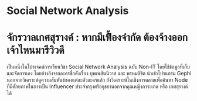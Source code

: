 # Social Network Analysis  
# จักรวาลเกศสุรางค์ : หากมีเฟื้องจำกัด ต้องจ้างออกเจ้าไหนมารีวิวดี
เป็นหนึ่งในโปรเจคต์การเรียนวิชา Social Network Analysis ฉบับ Non-IT โดยใช้ข้อมูลที่เก็บและจัดการเอง โดยอ้างอิงจากละครชื่อดังเรื่อง บุพเพสันนิวาส และ พรหมลิขิต นำเข้าโปรแกรม Gephi 
นอกจากวิเคราะห์ดูความสัมพันธ์ของแต่ละตัวละครแล้ว ยังวิเคราะห์ในเชิงการตลาดเพื่อค้นหา Node ที่มีศักยภาพในการเป็น Influencer ประจำกรุงศรีอยุธยานอกจากคุณหญิงการะเกด หรือ เกศสุรางค์ได้



